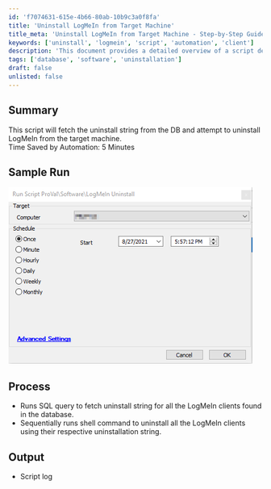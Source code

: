 ```yaml
---
id: 'f7074631-615e-4b66-80ab-10b9c3a0f8fa'
title: 'Uninstall LogMeIn from Target Machine'
title_meta: 'Uninstall LogMeIn from Target Machine - Step-by-Step Guide'
keywords: ['uninstall', 'logmein', 'script', 'automation', 'client']
description: 'This document provides a detailed overview of a script designed to fetch the uninstall string from the database and execute the uninstallation of LogMeIn clients from a target machine. The process is automated to save time and streamline the uninstallation procedure.'
tags: ['database', 'software', 'uninstallation']
draft: false
unlisted: false
---
```

## Summary

This script will fetch the uninstall string from the DB and attempt to uninstall LogMeIn from the target machine.  
Time Saved by Automation: 5 Minutes

## Sample Run

![Sample Run](../../../static/img/LogMeIn-Uninstall/image_1.png)

## Process

- Runs SQL query to fetch uninstall string for all the LogMeIn clients found in the database.
- Sequentially runs shell command to uninstall all the LogMeIn clients using their respective uninstallation string.

## Output

- Script log











